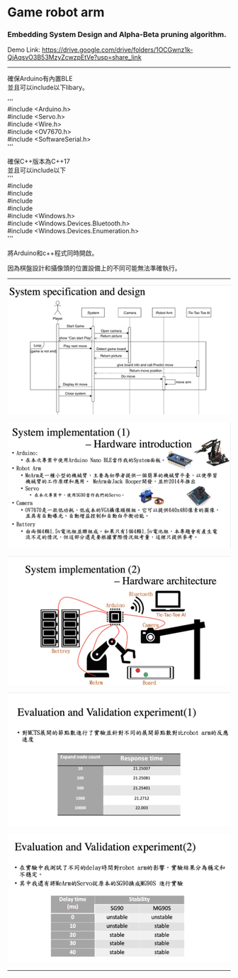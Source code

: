 # Game robot arm
### Embedding System Design and Alpha-Beta pruning algorithm.
Demo Link: 
https://drive.google.com/drive/folders/1OCGwnz1k-QjAqsvO3B53MzyZcwzpEtVe?usp=share_link

***
確保Arduino有內置BLE  
並且可以include以下libary。  

'''  
#include <Arduino.h>  
#include <Servo.h>  
#include <Wire.h>  
#include <OV7670.h>  
#include <SoftwareSerial.h>  
'''  

確保C++版本為C++17  
並且可以include以下  
'''  
#include <iostream>  
#include <vector>  
#include <cstdlib>  
#include <ctime>  
#include <Windows.h>  
#include <Windows.Devices.Bluetooth.h>  
#include <Windows.Devices.Enumeration.h>  
'''  

將Arduino和c++程式同時開啟。  

因為棋盤設計和攝像頭的位置設備上的不同可能無法準確執行。  

***

![image](https://github.com/Azen-Huang/Embedding-System-Design-Game-Robort-Arm/blob/main/readme/1.png)

![image](https://github.com/Azen-Huang/Embedding-System-Design-Game-Robort-Arm/blob/main/readme/2.png)

![image](https://github.com/Azen-Huang/Embedding-System-Design-Game-Robort-Arm/blob/main/readme/3.png)

![image](https://github.com/Azen-Huang/Embedding-System-Design-Game-Robort-Arm/blob/main/readme/4.png)

![image](https://github.com/Azen-Huang/Embedding-System-Design-Game-Robort-Arm/blob/main/readme/5.png)

***